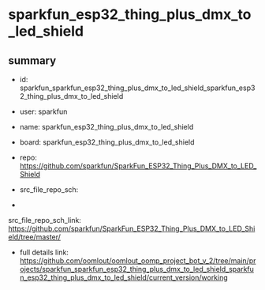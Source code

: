 # sparkfun_esp32_thing_plus_dmx_to_led_shield
 
## summary 
* id: sparkfun_sparkfun_esp32_thing_plus_dmx_to_led_shield_sparkfun_esp32_thing_plus_dmx_to_led_shield
* user: sparkfun
* name: sparkfun_esp32_thing_plus_dmx_to_led_shield
* board: sparkfun_esp32_thing_plus_dmx_to_led_shield
* repo: https://github.com/sparkfun/SparkFun_ESP32_Thing_Plus_DMX_to_LED_Shield



* src_file_repo_sch: 
*
 src_file_repo_sch_link: https://github.com/sparkfun/SparkFun_ESP32_Thing_Plus_DMX_to_LED_Shield/tree/master/
* full details link: https://github.com/oomlout/oomlout_oomp_project_bot_v_2/tree/main/projects/sparkfun_sparkfun_esp32_thing_plus_dmx_to_led_shield_sparkfun_esp32_thing_plus_dmx_to_led_shield/current_version/working  






